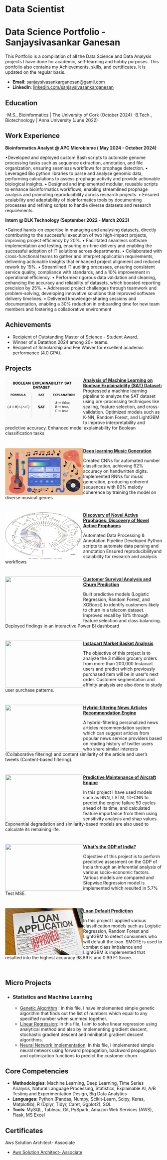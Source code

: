 # Data Scientist
# Data Science Portfolio - Sanjaysivasankar Ganesan
This Portfolio is a compilation of all the Data Science and Data Analysis projects I have done for academic, self-learning and hobby purposes. This portfolio also contains my Achievements, skills, and certificates. It is updated on the regular basis.

- **Email**: [sanjaysivasankarganesan@gamil.com](sanjaysivasankarganesan@gmail.com)
- **LinkedIn**: [linkedin.com/sanjaysivasankarganesan](https://www.linkedin.com/in/sanjaysivasankarganesan/)

## Education
-M.S., Bioinformatics  | The University of Cork (October 2024)
-B.Tech , Biotechnology | Anna University  (June 2022)
## Work Experience

**Bioinformatics Analyst @ APC Microbiome ( May 2024 - October 2024)**

•Developed and deployed custom Bash scripts to automate genome processing tasks such as sequence extraction, annotation, and file organization, ensuring seamless 
 workflows for prophage detection.
• Leveraged Bio python libraries to parse and analyse genomic data, performing calculations to assess prophage activity and provide actionable biological insights.
• Designed and implemented modular, reusable scripts to enhance bioinformatics workflows, enabling streamlined prophage analysis and promoting reproducibility 
  across research projects.
• Ensured scalability and adaptability of bioinformatics tools by documenting processes and refining scripts to handle diverse datasets and research requirements.

**Intern @ DLK Technology (September 2022 - March 2023)**

 •Gained hands-on expertise in managing and analysing datasets, directly contributing to the successful execution of two high-impact projects, improving project 
  efficiency by 20%.
• Facilitated seamless software implementation and testing, ensuring on-time delivery and enabling the successful adoption of IT solutions across departments.
• Collaborated with cross-functional teams to gather and interpret application requirements, delivering actionable insights that enhanced project alignment and 
  reduced rework by 15%.
• Streamlined IT auditing processes, ensuring consistent service quality, compliance with standards, and a 10% improvement in operational efficiency.
• Performed rigorous data validation and cleaning, enhancing the accuracy and reliability of datasets, which boosted reporting precision by 25%.
• Addressed project challenges through teamwork and problem-solving, developing innovative solutions that improved software delivery timelines.
• Delivered knowledge-sharing sessions and documentation, enabling a 30% reduction in onboarding time for new team members and fostering a collaborative environment

## Achievements
- Recipient of Outstanding Master of Science - Student Award.
- Winner of a  Datathon 2024 among 20+ teams.
- Recipient of  Scholarship and Fee Waiver for excellent academic performance (4.0 GPA).

## Projects
<img align="left" width="250" height="150" src="https://github.com/sanjay29th/Pics/blob/main/Bool%20SAT.jpg">**[Analysis of Machine Learning on Boolean Explainability (SAT) Dataset:](https://github.com/sanjay29th/sanjay)**
Progressed a machine learning pipeline to analyze the SAT dataset using pre-processing techniques like scaling, feature selection, and cross-validation. Optimized models such as K-NN, Random Forest, and LightGBM to improve interpretability and predictive accuracy. Enhanced model explainability for Boolean classification tasks

# 

<img align="left" width="250" height="150" src="https://github.com/sanjay29th/Pics/blob/main/Music%20Gneration.webp">**[Deep learning Music Generation](https://github.com/sanjay29th/Deep-Learning-Music-Generation)**

Created CNNs for automated number classification, achieving 92% accuracy on handwritten digits. Implemented RNNs for music generation, producing coherent sequences with 80% melody coherence by training the model on diverse musical genres 

#

<img align="left" width="250" height="150" src="https://github.com/sanjay29th/Pics/blob/main/prophages.webp">**[Discovery of Novel Active Prophages: Discovery of Novel Active Prophages](https://github.com/sanjay29th/Master-thesis)**

Automated Data Processing & Annotation Pipeline Developed Python scripts to automate data parsing and annotation Ensured reproducibilityand scalability for research and analysis workflows

#

<img align="left" width="250" height="150" src="https://github.com/archd3sai/Portfolio/blob/master/Images/telecom.jpg"> **[Customer Survival Analysis and Churn Prediction](https://github.com/sanjay29th/Customer-Churn-Prediction-and-analysis)**

Built predictive models (Logistic Regression, Random Forest, and XGBoost) to identify customers likely to churn in a telecom dataset. Improved recall by 18% through feature selection and class balancing. Deployed findings in an interactive Power BI dashboard

#

<img align="left" width="250" height="150" src="https://github.com/archd3sai/Portfolio/blob/master/Images/instacart.jpeg"> **[Instacart Market Basket Analysis](https://github.com/sanjay29th/Instacart-Market-Basket-Analysis)**

The objective of this project is to analyze the 3 million grocery orders from more than 200,000 Instacart users and predict which previously purchased item will be in user's next order. Customer segmentation and affinity analysis are also done to study user purchase patterns.

#

<img align="left" width="250" height="150" src="https://github.com/archd3sai/Portfolio/blob/master/Images/1_cEaeMuTvINqIgyYQMSJWUA.jpeg"> **[Hybrid-filtering News Articles Recommendation Engine](https://github.com/sanjay29th/Hybrid-filtering-News-Articles-Recommendation-Engine)**

A hybrid-filtering personalized news articles recommendation system which can suggest articles from popular news service providers based on reading history of twitter users who share similar interests (Collaborative filtering) and content similarity of the article and user’s tweets (Content-based filtering).

#

<img align="left" width="250" height="150" src="https://github.com/archd3sai/Portfolio/blob/master/Images/airplane.jpeg"> **[Predictive Maintenance of Aircraft Engine](https://github.com/sanjay29th/Predictive-Maintenance-of-Aircraft-Engine)**

In this project I have used models such as RNN, LSTM, 1D-CNN to predict the engine failure 50 cycles ahead of its time, and calculated feature importance from them using sensitivity analysis and shap values. Exponential degradation and similarity-based models are also used to calculate its remaining life.

#

<img align="left" width="250" height="150" src="https://github.com/archd3sai/Portfolio/blob/master/Images/gdp.jpg"> **[What's the GDP of India?](https://github.com/sanjay29th/What-is-the-GDP-of-India)**

Objective of this project is to perform predictive assesment on the GDP of India through an inferential analysis of various socio-economic factors. Various models are compared and Stepwise Regression model is implemented which resulted in 5.7% Test MSE.

#

<img align="left" width="250" height="150" src="https://github.com/sanjay29th/Pics/blob/main/loan.jpg"> **[Loan Default Prediction](https://github.com/sanjay29th/Loan-default-prediction)**

In this project I applied various classification models such as Logistic Regression, Random Forest and LightGBM to detect consumers who will default the loan. SMOTE is used to combat class imbalance and LightGBM is implemented that resulted into the highest accuracy 98.89% and 0.99 F1 Score.

<br />

## Micro Projects
- ### Statistics and Machine Learning
    - [Genetic Algorithm](https://github.com/sanjay29th/Machine-learning-Microprojects/blob/main/genetic-algorithm.ipynb) : In this file, I have implemented simple genetic algorithm that finds out the list of numbers which equal to any specified number when summed together.
    - [Linear Regression](https://github.com/sanjay29th/Machine-learning-Microprojects/blob/main/Linear%20Regression.ipynb): In this file, I aim to solve linear regression using analytical method and also by implementing gradient descent, stochastic gradient descent and minibatch gradient descent algorithms. 
    - [Neural Network Implementation](https://github.com/archd3sai/Statistical-Methods/blob/master/NN%20Implementation.ipynb): In this file, I implemented simple neural network using forward propogation, backword propogation and optimization functions to predict the customer churn.



## Core Competencies

- **Methodologies**: Machine Learning, Deep Learning, Time Series Analysis, Natural Language Processing, Statistics, Explainable AI, A/B Testing and Experimentation Design, Big Data Analytics
- **Languages**: Python (Pandas, Numpy, Scikit-Learn, Scipy, Keras, Matplotlib), R (Dplyr, Tidyr, Caret, Ggplot2), SQL 
- **Tools**: MySQL, Tableau, Git, PySpark, Amazon Web Services (AWS), Flask, MS Excel

## Certificates
Aws Solution Architect- Associate
- [Aws Solution Architect- Associate](https://github.com/sanjay29th/Pics/blob/main/certificate.jpg)


